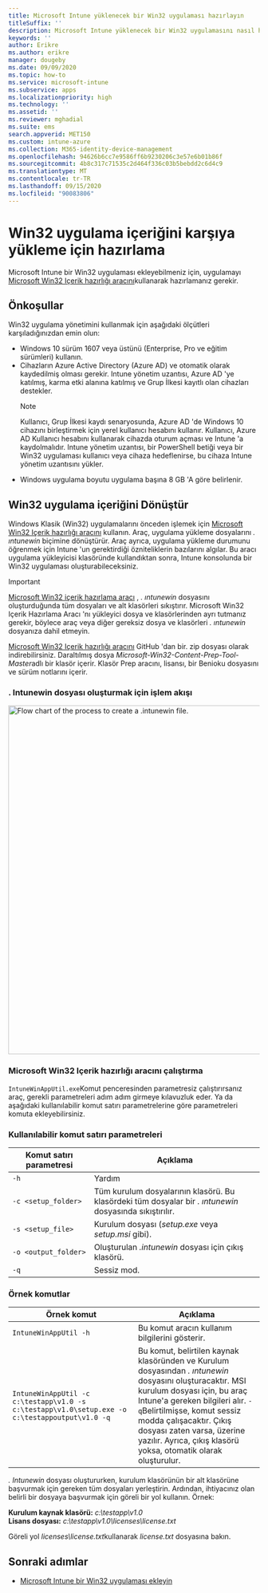 ```yaml
---
title: Microsoft Intune yüklenecek bir Win32 uygulaması hazırlayın
titleSuffix: ''
description: Microsoft Intune yüklenecek bir Win32 uygulamasını nasıl hazırlayacağınızı öğrenin.
keywords: ''
author: Erikre
ms.author: erikre
manager: dougeby
ms.date: 09/09/2020
ms.topic: how-to
ms.service: microsoft-intune
ms.subservice: apps
ms.localizationpriority: high
ms.technology: ''
ms.assetid: ''
ms.reviewer: mghadial
ms.suite: ems
search.appverid: MET150
ms.custom: intune-azure
ms.collection: M365-identity-device-management
ms.openlocfilehash: 94626b6cc7e9586ff6b9230206c3e57e6b01b86f
ms.sourcegitcommit: 4b8c317c71535c2d464f336c03b5bebdd2c6d4c9
ms.translationtype: MT
ms.contentlocale: tr-TR
ms.lasthandoff: 09/15/2020
ms.locfileid: "90083806"
---
```

# <a name="prepare-win32-app-content-for-upload"></a>Win32 uygulama içeriğini karşıya yükleme için hazırlama

Microsoft Intune bir Win32 uygulaması ekleyebilmeniz için, uygulamayı [Microsoft Win32 Içerik hazırlığı aracını](https://go.microsoft.com/fwlink/?linkid=2065730)kullanarak hazırlamanız gerekir.

## <a name="prerequisites"></a>Önkoşullar

Win32 uygulama yönetimini kullanmak için aşağıdaki ölçütleri karşıladığınızdan emin olun:

- Windows 10 sürüm 1607 veya üstünü (Enterprise, Pro ve eğitim sürümleri) kullanın.
- Cihazların Azure Active Directory (Azure AD) ve otomatik olarak kaydedilmiş olması gerekir. Intune yönetim uzantısı, Azure AD 'ye katılmış, karma etki alanına katılmış ve Grup İlkesi kayıtlı olan cihazları destekler. 
  > [!NOTE]
  > Kullanıcı, Grup İlkesi kaydı senaryosunda, Azure AD 'de Windows 10 cihazını birleştirmek için yerel kullanıcı hesabını kullanır. Kullanıcı, Azure AD Kullanıcı hesabını kullanarak cihazda oturum açması ve Intune 'a kaydolmalıdır. Intune yönetim uzantısı, bir PowerShell betiği veya bir Win32 uygulaması kullanıcı veya cihaza hedeflenirse, bu cihaza Intune yönetim uzantısını yükler.
- Windows uygulama boyutu uygulama başına 8 GB 'A göre belirlenir.

## <a name="convert-the-win32-app-content"></a>Win32 uygulama içeriğini Dönüştür

Windows Klasik (Win32) uygulamalarını önceden işlemek için [Microsoft Win32 Içerik hazırlığı aracını](https://go.microsoft.com/fwlink/?linkid=2065730) kullanın. Araç, uygulama yükleme dosyalarını *. ıntunewin* biçimine dönüştürür. Araç ayrıca, uygulama yükleme durumunu öğrenmek için Intune 'un gerektirdiği özniteliklerin bazılarını algılar. Bu aracı uygulama yükleyicisi klasöründe kullandıktan sonra, Intune konsolunda bir Win32 uygulaması oluşturabileceksiniz.

> [!IMPORTANT]
> [Microsoft Win32 içerik hazırlama aracı](https://go.microsoft.com/fwlink/?linkid=2065730) , *. ıntunewin* dosyasını oluşturduğunda tüm dosyaları ve alt klasörleri sıkıştırır. Microsoft Win32 Içerik Hazırlama Aracı 'nı yükleyici dosya ve klasörlerinden ayrı tutmanız gerekir, böylece araç veya diğer gereksiz dosya ve klasörleri *. ıntunewin* dosyanıza dahil etmeyin.

[Microsoft Win32 Içerik hazırlığı aracını](https://go.microsoft.com/fwlink/?linkid=2065730) GitHub 'dan bir. zip dosyası olarak indirebilirsiniz. Daraltılmış dosya *Microsoft-Win32-Content-Prep-Tool-Master*adlı bir klasör içerir. Klasör Prep aracını, lisansı, bir Benioku dosyasını ve sürüm notlarını içerir. 

### <a name="process-flow-to-create-a-intunewin-file"></a>. Intunewin dosyası oluşturmak için işlem akışı

   <img alt="Flow chart of the process to create a .intunewin file." src="./media/apps-win32-app-management/prepare-win32-app.png" width="700">

### <a name="running-the-microsoft-win32-content-prep-tool"></a>Microsoft Win32 Içerik hazırlığı aracını çalıştırma

`IntuneWinAppUtil.exe`Komut penceresinden parametresiz çalıştırırsanız araç, gerekli parametreleri adım adım girmeye kılavuzluk eder. Ya da aşağıdaki kullanılabilir komut satırı parametrelerine göre parametreleri komuta ekleyebilirsiniz.

### <a name="available-command-line-parameters"></a>Kullanılabilir komut satırı parametreleri 

|    **Komut satırı parametresi**    |    **Açıklama**    |
|--------------------------------|------------------------------------------------------------|
|    `-h`     |    Yardım    |
|    `-c <setup_folder>`     |    Tüm kurulum dosyalarının klasörü. Bu klasördeki tüm dosyalar bir *. ıntunewin* dosyasında sıkıştırılır.    |
|    `-s <setup_file>`     |    Kurulum dosyası (*setup.exe* veya *setup.msi* gibi).    |
|    `-o <output_folder>`     |    Oluşturulan *.intunewin* dosyası için çıkış klasörü.    |
|    `-q`       |    Sessiz mod.    |

### <a name="example-commands"></a>Örnek komutlar

|    **Örnek komut**    |    **Açıklama**    |
|-------------------------------------------------------------------------------------------|----------------------------------------------------------------------------------------------------------------------------------------------------------------------------------------------------------------------------------------------------------------------------------------------------------------------------------------------------------------------------------------------------|
|    `IntuneWinAppUtil -h`    |    Bu komut aracın kullanım bilgilerini gösterir.    |
|    `IntuneWinAppUtil -c c:\testapp\v1.0 -s c:\testapp\v1.0\setup.exe -o c:\testappoutput\v1.0 -q`    |    Bu komut, belirtilen kaynak klasöründen ve Kurulum dosyasından *. ıntunewin* dosyasını oluşturacaktır. MSI kurulum dosyası için, bu araç Intune'a gereken bilgileri alır. `-q`Belirtilmişse, komut sessiz modda çalışacaktır. Çıkış dosyası zaten varsa, üzerine yazılır. Ayrıca, çıkış klasörü yoksa, otomatik olarak oluşturulur.    |

*. Intunewin* dosyası oluştururken, kurulum klasörünün bir alt klasörüne başvurmak için gereken tüm dosyaları yerleştirin. Ardından, ihtiyacınız olan belirli bir dosyaya başvurmak için göreli bir yol kullanın. Örnek:

**Kurulum kaynak klasörü:** *c:\testapp\v1.0*<br>
**Lisans dosyası:** *c:\testapp\v1.0\licenses\license.txt*

Göreli yol *licenses\license.txt*kullanarak *license.txt* dosyasına bakın.

## <a name="next-steps"></a>Sonraki adımlar

- [Microsoft Intune bir Win32 uygulaması ekleyin](apps-win32-add.md)

